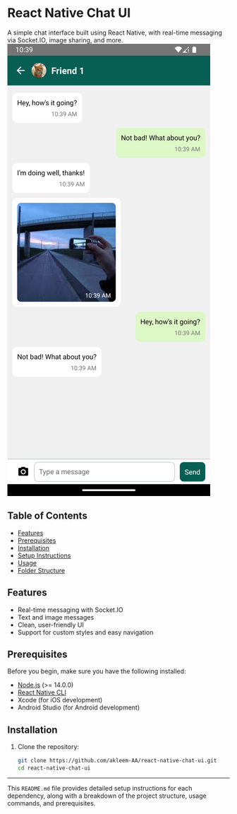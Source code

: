 # React Native Chat UI

A simple chat interface built using React Native, with real-time messaging via Socket.IO, image sharing, and more.
![Chat UI Preview](https://raw.githubusercontent.com/akleem-AA/react-native-chat-ui/main/src/Assests/chat-preview.png)




## Table of Contents
- [Features](#features)
- [Prerequisites](#prerequisites)
- [Installation](#installation)
- [Setup Instructions](#setup-instructions)
- [Usage](#usage)
- [Folder Structure](#folder-structure)

## Features
- Real-time messaging with Socket.IO
- Text and image messages
- Clean, user-friendly UI
- Support for custom styles and easy navigation

## Prerequisites
Before you begin, make sure you have the following installed:
- [Node.js](https://nodejs.org/) (>= 14.0.0)
- [React Native CLI](https://reactnative.dev/docs/environment-setup)
- Xcode (for iOS development)
- Android Studio (for Android development)

## Installation

1. Clone the repository:
   ```bash
   git clone https://github.com/akleem-AA/react-native-chat-ui.git
   cd react-native-chat-ui


---

This `README.md` file provides detailed setup instructions for each dependency, along with a breakdown of the project structure, usage commands, and prerequisites.
